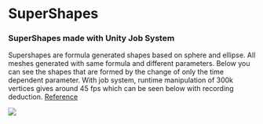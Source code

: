 # SuperShapes
### SuperShapes made with Unity Job System

Supershapes are formula generated shapes based on sphere and ellipse. All meshes generated with same formula and different parameters. Below you can see the shapes that are formed by the change of only the time dependent parameter. With job system, runtime manipulation of 300k vertices gives around 45 fps which can be seen below with recording deduction. [Reference](http://paulbourke.net/geometry/supershape/)

![](supershape.gif)
